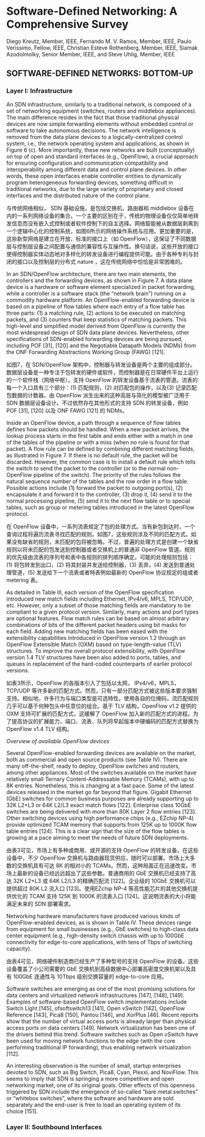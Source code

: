 #	Software-Defined Networking: A Comprehensive Survey

Diego Kreutz, Member, IEEE, Fernando M. V. Ramos, Member, IEEE, Paulo Verissimo, Fellow, IEEE,
Christian Esteve Rothenberg, Member, IEEE, Siamak Azodolmolky, Senior Member, IEEE,
and Steve Uhlig, Member, IEEE

##	SOFTWARE-DEFINED NETWORKS: BOTTOM-UP

###	Layer I: Infrastructure

An SDN infrastructure, similarly to a traditional network, is composed of a set of networking equipment (switches, routers and middlebox appliances). The main difference resides in the fact that those traditional physical devices are now simple forwarding elements without embedded control or software to take autonomous decisions. The network intelligence is removed from the data plane devices to a logically-centralized control system, i.e., the network operating system and applications, as shown in Figure 6 (c). More importantly,
these new networks are built (conceptually) on top of open and standard interfaces (e.g., OpenFlow), a crucial approach for ensuring configuration and communication compatibility and interoperability among different data and control plane devices. In other words, these open interfaces enable controller
entities to dynamically program heterogeneous forwarding devices, something difficult in traditional networks, due to the large variety of proprietary and closed interfaces and the distributed nature of the control plane.

与传统网络相似， SDN 基础设施，是包括交换机，路由器和 middlebox 设备在内的一系列网络设备的集合。一个主要的区别在于，传统的物理设备仅仅简单地转发信息而没有嵌入式控制或者软件控制下的自主选择。网络智能被从数据层剥离到一个逻辑中心化的控制系统，如图6所示的网络操作系统与应用。更加重要的是，这些新型网络是建立在开放、标准的接口上（如 OpenFlow），这保证了不同数据层与控制层设备之间配置与通信的兼容性与互操作性。换句话说，这些开放的接口使得控制器实体动态地对多样化的转发设备进行编程提供可能。由于各种专利与封闭的接口以及控制层的分布式 nature ，这在传统网络中恰恰是非常困难的。

In an SDN/OpenFlow architecture, there are two main elements, the controllers and the forwarding devices, as shown in Figure 7. A data plane device is a hardware or software element specialized in packet forwarding, while a controller is a software stack (the “network brain”) running on a commodity
hardware platform. An OpenFlow-enabled forwarding device is based on a pipeline of flow tables where each entry of a flow table has three parts: (1) a matching rule, (2) actions to be executed on matching packets, and (3) counters that keep statistics of matching packets. This high-level and simplified model derived from OpenFlow is currently the most widespread design of SDN data plane devices. Nevertheless, other specifications of SDN-enabled forwarding devices are being pursued, including POF [31], [120] and the Negotiable Datapath Models (NDMs) from the ONF Forwarding Abstractions Working Group (FAWG) [121].

如图7，在 SDN/OpenFlow 架构中，控制器与转发设备是两个主要的组成部分。数据层设备是一种专注于包转发的硬件或软件，而控制器是在日常硬件平台上运行的一个软件栈（网络中枢）。支持 OpenFlow 的转发设备基于流表的管道。流表的每一个入口具有三个部分：(1) 匹配规则，(2) 对匹配包的操作，以及(3) 记录匹配包数据的计数器。由 OpenFlow 派生出来的这种高层与简化的模型被广泛用于 SDN 数据层设备设计。不过依然存在其他形式的支持 SDN 的转发设备，例如 POF [31], [120] 以及 ONF FAWG [121] 的 NDMs。

Inside an OpenFlow device, a path through a sequence of flow tables defines how packets should be handled. When a new packet arrives, the lookup process starts in the first table and ends either with a match in one of the tables of the pipeline or with a miss (when no rule is found for that packet). A flow rule can be defined by combining different matching fields, as illustrated in Figure 7. If there is no default rule, the packet will be discarded. However, the common case is to install a default rule which tells the switch to send the packet to the controller (or to the normal non-OpenFlow pipeline of the
switch). The priority of the rules follows the natural sequence number of the tables and the row order in a flow table. Possible actions include (1) forward the packet to outgoing port(s), (2) encapsulate it and forward it to the controller, (3) drop it, (4) send it to the normal processing pipeline, (5) send it to the next flow table or to special tables, such as group or metering
tables introduced in the latest OpenFlow protocol.

在 OpenFlow 设备中，一系列流表规定了包的处理方式。当有新包到达时，一个查询过程将遍历流表寻找匹配的规则。如图7，这些规则涉及不同的匹配方式。如果没有缺省的规则，未匹配的包将被忽略。不过，普遍的处理方式是创建一个缺省规则以将未匹配的包发送到控制器或者交换机上的普通非 OpenFlow 管道。规则的优先级由流表的序列号和表中各规则的排列顺序确定。可能的处理规则包括：(1) 将包转发到出口，(2) 将其封装并发送给控制器，(3) 丢弃，(4) 发送到普通处理管道，(5) 发送给下一个流表或者特表例如最新的 OpenFlow 协议规定的组或者 metering 表。

As detailed in Table III, each version of the OpenFlow specification introduced new match fields including Ethernet, IPv4/v6, MPLS, TCP/UDP, etc. However, only a subset of those matching fields are mandatory to be compliant to a given protocol version. Similarly, many actions and port types are optional features. Flow match rules can be based on almost arbitrary combinations of bits of the different packet headers using bit masks for each field. Adding new matching fields has been eased with the extensibility capabilities introduced in OpenFlow version 1.2 through an OpenFlow Extensible
Match (OXM) based on type-length-value (TLV) structures. To improve the overall protocol extensibility, with OpenFlow version 1.4 TLV structures have been also added to ports, tables, and queues in replacement of the hard-coded counterparts of earlier protocol versions.

如表3所示，OpenFlow 的各版本引入了包括以太网， IPv4/v6，MPLS，TCP/UDP 等许多新的匹配方式。然而，只有一部分匹配方式被这些版本要求强制支持。相似地，许多行为与端口类型是可选特性。使用各自的位掩码，流匹配规则几乎可以基于何种包头中任意位的组合。基于 TLV 结构，OpenFlow v1.2 提供的 OXM 支持可扩展的匹配方式，这缓解了 OpenFlow 加入新的匹配方式的进程。为了提高协议的扩展能力，端口、流表、队列将早起版本中硬编码的匹配方式替换为 OpenFlow v1.4 TLV 结构。

*Overview of available OpenFlow devices*

Several OpenFlow-enabled forwarding devices are available on the market, both as commercial and open source products (see Table IV). There are many off-the-shelf, ready to deploy, OpenFlow switches and routers, among other appliances. Most of the switches available on the market have relatively small Ternary Content-Addressable Memory (TCAMs), with up to 8K entries. Nonetheless, this is changing at a fast pace. Some of the latest devices released in the market go far beyond that figure. Gigabit Ethernet (GbE) switches for common business purposes are already supporting up to 32K L2+L3 or 64K L2/L3 exact match flows [122]. Enterprise class 10GbE switches are being delivered with more than 80K Layer 2 flow entries [123]. Other switching devices using high performance chips (e.g., EZchip NP-4) provide optimized TCAM memory that supports from 125K up to 1000K flow table entries [124]. This is a clear sign that the size of the flow tables is growing at a pace aiming to meet the needs of future SDN deployments. 

由表3可见，市场上有多种或商用、或开源的支持 OpenFlow 的转发设备。在这些设备中，不少 OpenFlow 交换机与路由器现货供应，随时可以部署。市场上大多数的交换机具有可达 8K 的相对小的 TCAMs。然而，这种局面正在迅速改变。市场上最新的设备已经远远超出了这些参数。普通商用的 GbE 交换机已经支持了高达 32K L2+L3 或 64K L2/L3 的精确匹配流 [122]。企业级的 10GbE 交换机可以提供超过 80K L2 流入口 [123]。使用EZchip NP-4 等高性能芯片的其他交换机提供优化的 TCAM 支持 125K 到 1000K 的流表入口 [124]。这说明流表的大小将能满足未来的 SDN 部署需求。

Networking hardware manufacturers have produced various kinds of OpenFlow-enabled devices, as is shown in Table IV. These devices range from equipment for small businesses (e.g., GbE switches) to high-class data center equipment (e.g., high-density switch chassis with up to 100GbE connectivity for edge-to-core applications, with tens of Tbps of switching capacity).

由表4可见，网络硬件制造商已经生产了多种型号的支持 OpenFlow 的设备。这些设备覆盖了小公司需要的 GbE 交换机到高级数据中心部署高密度交换机架以及具有 100GbE 连通性与 10Tbps 级别交换容量的 edge-to-core 应用。

Software switches are emerging as one of the most promising solutions for data centers and virtualized network infrastructures [147], [148], [149]. Examples of software-based OpenFlow switch implementations include Switch Light [145], ofsoftswitch13 [141], Open vSwitch [142], OpenFlow Reference [143], Pica8 [150], Pantou [146], and XorPlus [46]. Recent reports show that the number of virtual access ports is already larger than physical access ports on data centers [149]. Network virtualization has been one of the drivers behind this
trend. Software switches such as Open vSwitch have been used for moving network functions to the edge (with the core performing traditional IP forwarding), thus enabling network virtualization [112].

An interesting observation is the number of small, startup enterprises devoted to SDN, such as Big Switch, Pica8, Cyan, Plexxi, and NoviFlow. This seems to imply that SDN is springing a more competitive and open networking market, one
of its original goals. Other effects of this openness triggered by SDN include the emergence of so-called “bare metal switches” or “whitebox switches”, where the software and hardware are sold separately and the end-user is free to load an operating system of its choice [151].

###	Layer II: Southbound Interfaces
